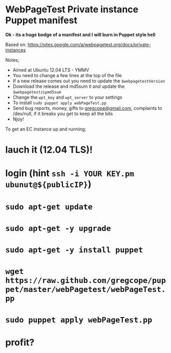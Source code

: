 # WebPageTest Private instance Puppet manifest #

__Ok - its a huge bodge of a manifest and I will burn in Puppet style hell__

Based on: https://sites.google.com/a/webpagetest.org/docs/private-instances

Notes;
* Aimed at Ubuntu 12.04 LTS - YMMV
* You need to change a few lines at the top of the file
* If a new release comes out you need to update the `$webpagetestVersion`
* Download the release and md5sum it and update the `$webpagetestzipmd5sum`
* Change the `wpt_key` and `wpt_server` to your settings
* To install `sudo puppet apply webPageTest.pp`
* Send bug reports, money, gifts to <gregcope@gmail.com>, complaints to /dev/null, if it breaks you get to keep all the bits
* Njoy!

To get an EC instance up and running;
# lauch it (12.04 TLS)!
# login (hint `ssh -i YOUR KEY.pm ubunut@${publicIP}`)
# `sudo apt-get update`
# `sudo apt-get -y upgrade`
# `sudo apt-get -y install puppet`
# `wget https://raw.github.com/gregcope/puppet/master/webPagetest/webPageTest.pp`
# `sudo puppet apply webPageTest.pp`
# profit?

